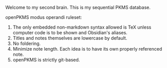 Welcome to my second brain. This is my sequential PKMS database.

openPKMS modus operandi ruleset:

1. The only embedded non-markdown syntax allowed is TeX unless computer code is to be shown and Obsidian's aliases.
2. Titles and notes themselves are lowercase by default.
3. No foldering.
4. Minimize note length. Each idea is to have its own properly referenced note.
5. openPKMS is strictly git-based.